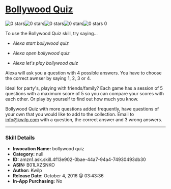 # [Bollywood Quiz](http://alexa.amazon.com/#skills/amzn1.ask.skill.4f13e902-0bae-44a7-94a4-74930493db30)
![0 stars](../../images/ic_star_border_black_18dp_1x.png)![0 stars](../../images/ic_star_border_black_18dp_1x.png)![0 stars](../../images/ic_star_border_black_18dp_1x.png)![0 stars](../../images/ic_star_border_black_18dp_1x.png)![0 stars](../../images/ic_star_border_black_18dp_1x.png) 0

To use the Bollywood Quiz skill, try saying...

* *Alexa start bollywood quiz*

* *Alexa open bollywood quiz*

* *Alexa let's play bollywood quiz*

Alexa will ask you a question with 4 possible answers. You have to choose the correct awnser by saying 1, 2, 3 or 4.

Ideal for party's, playing with friends/family? Each game has a session of 5 questions with a maximum score of 5 so you can compare your scores with each other. Or play by yourself to find out  how much you know. 

Bollywood Quiz with more questions added frequently, have questions of your own that you would like to add to the collection. Email to info@kwilp.com with a question, the correct answer and 3 wrong answers.

***

### Skill Details

* **Invocation Name:** bollywood quiz
* **Category:** null
* **ID:** amzn1.ask.skill.4f13e902-0bae-44a7-94a4-74930493db30
* **ASIN:** B01LXZSNKO
* **Author:** Kwilp
* **Release Date:** October 4, 2016 @ 03:43:36
* **In-App Purchasing:** No
